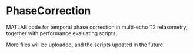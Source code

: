 PhaseCorrection
===============

MATLAB code for temporal phase correction in multi-echo T2 relaxometry, together with performance evaluating scripts.

More files will be uploaded, and the scripts updated in the future.
